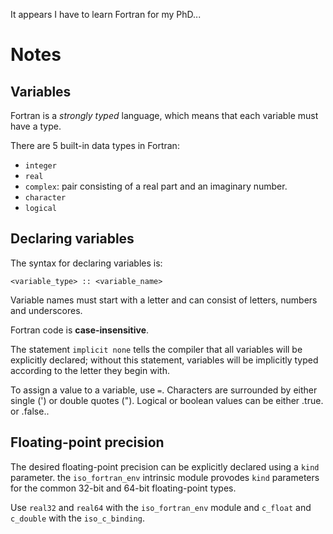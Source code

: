 It appears I have to learn Fortran for my PhD...

# Notes

## Variables

Fortran is a *strongly typed* language, which means that each variable must have a type.

There are 5 built-in data types in Fortran:

- `integer`
- `real`
- `complex`: pair consisting of a real part and an imaginary number.
- `character`
- `logical`

## Declaring variables

The syntax for declaring variables is:

```
<variable_type> :: <variable_name>
```

Variable names must start with a letter and can consist of letters, numbers and underscores.

Fortran code is **case-insensitive**.

The statement `implicit none` tells the compiler that all variables will be explicitly declared; without this statement, variables will be implicitly typed according to the letter they begin with.

To assign a value to a variable, use `=`. Characters are surrounded by either single (') or double quotes ("). Logical or boolean values can be either .true. or .false..

## Floating-point precision

The desired floating-point precision can be explicitly declared using a `kind` parameter. the `iso_fortran_env` intrinsic module provodes `kind` parameters for the common 32-bit and 64-bit floating-point types.

Use `real32` and `real64` with the `iso_fortran_env` module and `c_float` and `c_double` with the `iso_c_binding`.